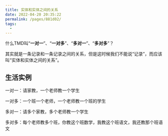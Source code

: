 ```yaml
---
title: 实体和实体之间的关系
date: 2022-04-20 20:35:22
permalink: /pages/881d02/
tags:
  - 
---
```

什么TMD叫“**一对一**”、“**一对多**”、“**多对一**”、“**多对多**”？

其实就是一条记录和一条记录之间的关系，但是这时候我们不能说“记录”，而应该叫“实体和实体之间的关系”。

## 生活实例

一对一：请家教，一个老师教一个学生

一对多：一个班一个老师，一个老师教一个班的学生

多对一：请多个家教，多个老师教一个学生

多对多：每个老师教多个班，你教这个班数学，我教这个班语文，我还教那个班语文

